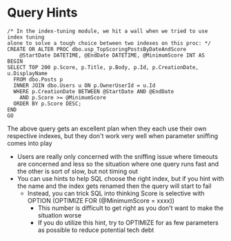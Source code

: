 # Query Hints

```
/* In the index-tuning module, we hit a wall when we tried to use index tuning
alone to solve a tough choice between two indexes on this proc: */
CREATE OR ALTER PROC dbo.usp_TopScoringPostsByDateAndScore
	@StartDate DATETIME, @EndDate DATETIME, @MinimumScore INT AS
BEGIN
SELECT TOP 200 p.Score, p.Title, p.Body, p.Id, p.CreationDate, u.DisplayName
  FROM dbo.Posts p
  INNER JOIN dbo.Users u ON p.OwnerUserId = u.Id
  WHERE p.CreationDate BETWEEN @StartDate AND @EndDate
    AND p.Score >= @MinimumScore
  ORDER BY p.Score DESC;
END
GO
```

The above query gets an excellent plan when they each use their own respective indexes, but they don't work very well when parameter sniffing comes into play

* Users are really only concerned with the sniffing issue where timeouts are concerned and less so the situation where one query runs fast and the other is sort of slow, but not timing out
* You can use hints to help SQL choose the right index, but if you hint with the name and the index gets renamed then the query will start to fail
  * Instead, you can trick SQL into thinking Score is selective with OPTION (OPTIMIZE FOR (@MinimumScore = xxxx))
    * This number is difficult to get right as you don't want to make the situation worse
    * If you do utilize this hint, try to OPTIMIZE for as few parameters as possible to reduce potential tech debt
